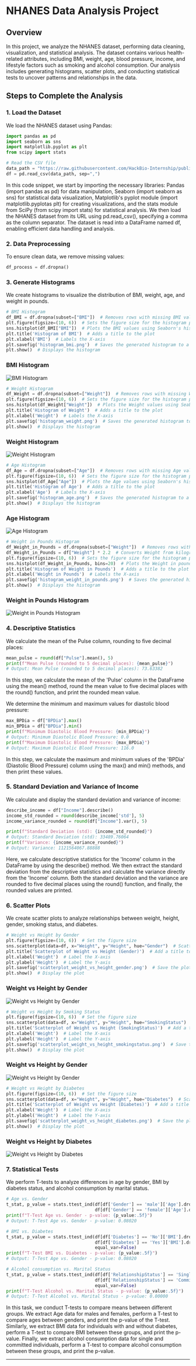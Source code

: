 # NHANES Data Analysis Project

## Overview

In this project, we analyze the NHANES dataset, performing data cleaning, visualization, and statistical analysis. The dataset contains various health-related attributes, including BMI, weight, age, blood pressure, income, and lifestyle factors such as smoking and alcohol consumption. Our analysis includes generating histograms, scatter plots, and conducting statistical tests to uncover patterns and relationships in the data.

## Steps to Complete the Analysis

### 1. Load the Dataset

We load the NHANES dataset using Pandas:

```python
import pandas as pd
import seaborn as sns
import matplotlib.pyplot as plt
from scipy import stats

# Read the CSV file
data_path = "https://raw.githubusercontent.com/HackBio-Internship/public_datasets/main/R/nhanes.csv"
df = pd.read_csv(data_path, sep=",")
```
In this code snippet, we start by importing the necessary libraries: Pandas (import pandas as pd) for data manipulation, Seaborn (import seaborn as sns) for statistical data visualization, Matplotlib's pyplot module (import matplotlib.pyplotas plt) for creating visualizations, and the stats module from SciPy (from scipy import stats) for statistical analysis. We then load the NHANES dataset from its URL using pd.read_csv(), specifying a comma as the column separator. The dataset is read into a DataFrame named df, enabling efficient data handling and analysis.

### 2. Data Preprocessing

To ensure clean data, we remove missing values:

```python
df_process = df.dropna()
```

### 3. Generate Histograms

We create histograms to visualize the distribution of BMI, weight, age, and weight in pounds.

```python
# BMI Histogram
df_BMI = df.dropna(subset=["BMI"])  # Removes rows with missing BMI values from the DataFrame
plt.figure(figsize=(10, 6))  # Sets the figure size for the histogram plot
sns.histplot(df_BMI["BMI"])  # Plots the BMI values using Seaborn's histplot
plt.title('Histogram of BMI')  # Adds a title to the plot
plt.xlabel('BMI')  # Labels the X-axis
plt.savefig('histogram_bmi.png')  # Saves the generated histogram to a PNG file
plt.show()  # Displays the histogram
```

### BMI Histogram
![BMI Histogram](figures/histogram_bmi.png)

```python
# Weight Histogram
df_Weight = df.dropna(subset=["Weight"])  # Removes rows with missing Weight values from the DataFrame
plt.figure(figsize=(10, 6))  # Sets the figure size for the histogram plot
sns.histplot(df_Weight["Weight"])  # Plots the Weight values using Seaborn's histplot
plt.title('Histogram of Weight')  # Adds a title to the plot
plt.xlabel('Weight')  # Labels the X-axis
plt.savefig('histogram_weight.png')  # Saves the generated histogram to a PNG file
plt.show()  # Displays the histogram
```

### Weight Histogram
![Weight Histogram](figures/histogram_weight.png)

```python
# Age Histogram
df_Age = df.dropna(subset=["Age"])  # Removes rows with missing Age values from the DataFrame
plt.figure(figsize=(10, 6))  # Sets the figure size for the histogram plot
sns.histplot(df_Age["Age"])  # Plots the Age values using Seaborn's histplot
plt.title('Histogram of Age')  # Adds a title to the plot
plt.xlabel('Age')  # Labels the X-axis
plt.savefig('histogram_age.png')  # Saves the generated histogram to a PNG file
plt.show()  # Displays the histogram
```

### Age Histogram
![Age Histogram](figures/histogram_age.png)

```python
# Weight in Pounds Histogram
df_Weight_in_Pounds = df.dropna(subset=["Weight"])  # Removes rows with missing Weight values from the DataFrame
df_Weight_in_Pounds = df["Weight"] * 2.2  # Converts Weight from kilograms to pounds
plt.figure(figsize=(10, 6))  # Sets the figure size for the histogram plot
sns.histplot(df_Weight_in_Pounds, bins=20)  # Plots the Weight in pounds values using Seaborn's histplot
plt.title('Histogram of Weight in Pounds')  # Adds a title to the plot
plt.xlabel('Weight in Pounds')  # Labels the X-axis
plt.savefig('histogram_weight_in_pounds.png')  # Saves the generated histogram to a PNG file
plt.show()  # Displays the histogram
```

### Weight in Pounds Histogram
![Weight in Pounds Histogram](figures/histogram_weight_in_pounds.png)

### 4. Descriptive Statistics

We calculate the mean of the Pulse column, rounding to five decimal places:

```python
mean_pulse = round(df["Pulse"].mean(), 5)
print(f"Mean Pulse (rounded to 5 decimal places): {mean_pulse}")
# Output: Mean Pulse (rounded to 5 decimal places): 73.63382
```
In this step, we calculate the mean of the 'Pulse' column in the DataFrame using the mean() method, round the mean value to five decimal places with the round() function, and print the rounded mean value.

We determine the minimum and maximum values for diastolic blood pressure:

```python
max_BPDia = df["BPDia"].max()
min_BPDia = df["BPDia"].min()
print(f"Minimum Diastolic Blood Pressure: {min_BPDia}")
# Output: Minimum Diastolic Blood Pressure: 0.0
print(f"Maximum Diastolic Blood Pressure: {max_BPDia}")
# Output: Maximum Diastolic Blood Pressure: 116.0
```

In this step, we calculate the maximum and minimum values of the 'BPDia' (Diastolic Blood Pressure) column using the max() and min() methods, and then print these values.

### 5. Standard Deviation and Variance of Income

We calculate and display the standard deviation and variance of income:

```python
describe_income = df["Income"].describe()
income_std_rounded = round(describe_income['std'], 5)
income_variance_rounded = round(df["Income"].var(), 5)

print(f"Standard Deviation (std): {income_std_rounded}")
# Output: Standard Deviation (std): 33489.76064
print(f"Variance: {income_variance_rounded}")
# Output: Variance: 1121564067.88888
```
Here, we calculate descriptive statistics for the 'Income' column in the DataFrame by using the describe() method. We then extract the standard deviation from the descriptive statistics and calculate the variance directly from the 'Income' column. Both the standard deviation and the variance are rounded to five decimal places using the round() function, and finally, the rounded values are printed.

### 6. Scatter Plots

We create scatter plots to analyze relationships between weight, height, gender, smoking status, and diabetes.

```python
# Weight vs Height by Gender
plt.figure(figsize=(10, 6))  # Set the figure size
sns.scatterplot(data=df, x="Weight", y="Height", hue="Gender")  # Scatter plot colored by Gender
plt.title('Scatterplot of Weight vs Height (Gender)')  # Add a title to the plot
plt.xlabel('Weight')  # Label the X-axis
plt.ylabel('Height')  # Label the Y-axis
plt.savefig('scatterplot_weight_vs_height_gender.png')  # Save the plot as a PNG file
plt.show()  # Display the plot
```

### Weight vs Height by Gender
![Weight vs Height by Gender](figures/scatterplot_weight_vs_height_gender.png)

```python
# Weight vs Height by Smoking Status
plt.figure(figsize=(10, 6))  # Set the figure size
sns.scatterplot(data=df, x="Weight", y="Height", hue="SmokingStatus")  # Scatter plot colored by Smoking Status
plt.title('Scatterplot of Weight vs Height (SmokingStatus)')  # Add a title to the plot
plt.xlabel('Weight')  # Label the X-axis
plt.ylabel('Height')  # Label the Y-axis
plt.savefig('scatterplot_weight_vs_height_smokingstatus.png')  # Save the plot as a PNG file
plt.show()  # Display the plot
```

### Weight vs Height by Gender
![Weight vs Height by Gender](figures/scatterplot_weight_vs_height_smokingstatus.png)

```python
# Weight vs Height by Diabetes
plt.figure(figsize=(10, 6))  # Set the figure size
sns.scatterplot(data=df, x="Weight", y="Height", hue="Diabetes")  # Scatter plot colored by Diabetes status
plt.title('Scatterplot of Weight vs Height (Diabetes)')  # Add a title to the plot
plt.xlabel('Weight')  # Label the X-axis
plt.ylabel('Height')  # Label the Y-axis
plt.savefig('scatterplot_weight_vs_height_diabetes.png')  # Save the plot as a PNG file
plt.show()  # Display the plot
```

### Weight vs Height by Diabetes
![Weight vs Height by Diabetes](figures/scatterplot_weight_vs_height_diabetes.png)

### 7. Statistical Tests

We perform T-tests to analyze differences in age by gender, BMI by diabetes status, and alcohol consumption by marital status.

```python
# Age vs. Gender
t_stat, p_value = stats.ttest_ind(df[df['Gender'] == 'male']['Age'].dropna(),
                                  df[df['Gender'] == 'female']['Age'].dropna())
print(f"T-Test Age vs. Gender - p-value: {p_value:.5f}")
# Output: T-Test Age vs. Gender - p-value: 0.08020
```

```python
# BMI vs. Diabetes
t_stat, p_value = stats.ttest_ind(df[df['Diabetes'] == 'No']['BMI'].dropna(),
                                  df[df['Diabetes'] == 'Yes']['BMI'].dropna(),
                                  equal_var=False)
print(f"T-Test BMI vs. Diabetes - p-value: {p_value:.5f}")
# Output: T-Test Age vs. Gender - p-value: 0.08020
```

```python
# Alcohol consumption vs. Marital Status
t_stat, p_value = stats.ttest_ind(df[df['RelationshipStatus'] == 'Single']['AlcoholYear'].dropna(),
                                  df[df['RelationshipStatus'] == 'Committed']['AlcoholYear'].dropna(),
                                  equal_var=False)
print(f"T-Test Alcohol vs. Marital Status - p-value: {p_value:.5f}")
# Output: T-Test Alcohol vs. Marital Status - p-value: 0.00000
```

In this task, we conduct T-tests to compare means between different groups. We extract Age data for males and females, perform a T-test to compare ages between genders, and print the p-value of the T-test. Similarly, we extract BMI data for individuals with and without diabetes, perform a T-test to compare BMI between these groups, and print the p-value. Finally, we extract alcohol consumption data for single and committed individuals, perform a T-test to compare alcohol consumption between these groups, and print the p-value.

---
